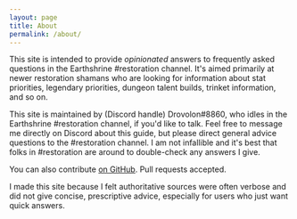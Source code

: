```yaml
---
layout: page
title: About
permalink: /about/
---
```


This site is intended to provide *opinionated* answers to frequently asked questions in the Earthshrine #restoration
channel. It's aimed primarily at newer restoration shamans who are looking for information about stat priorities,
legendary priorities, dungeon talent builds, trinket information, and so on.

This site is maintained by (Discord handle) Drovolon#8860, who idles in the Earthshrine #restoration channel, if you'd
like to talk. Feel free to message me directly on Discord about this guide, but please direct general advice questions
to the #restoration channel. I am not infallible and it's best that folks in #restoration are around to double-check any
answers I give.

You can also contribute [on GitHub](https://github.com/Drovolon/rsham-faq). Pull requests accepted.

I made this site because I felt authoritative sources were often verbose and did not give concise, prescriptive advice,
especially for users who just want quick answers.
